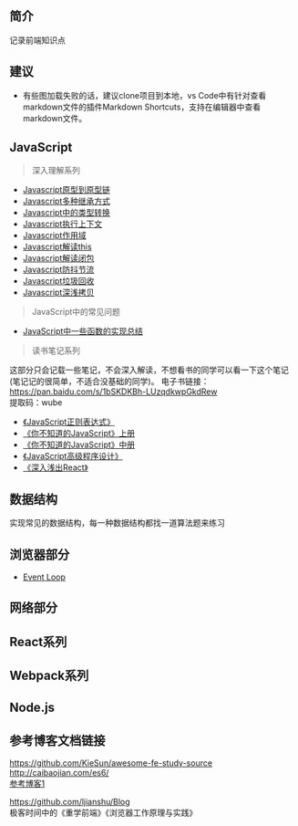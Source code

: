 ## 简介
记录前端知识点  

## 建议  

- 有些图加载失败的话，建议clone项目到本地，vs Code中有针对查看markdown文件的插件Markdown Shortcuts，支持在编辑器中查看markdown文件。


## JavaScript

> 深入理解系列
- [Javascript原型到原型链](https://github.com/lznbuild/my-blog/issues/2) 
- [Javascript多种继承方式](https://github.com/lznbuild/my-blog/issues/3)  
- [Javascript中的类型转换](https://github.com/lznbuild/my-blog/issues/5) 
- [Javascript执行上下文](https://github.com/lznbuild/my-blog/issues/7) 
- [Javascript作用域](https://github.com/lznbuild/my-blog/issues/11) 
- [Javascript解读this](https://github.com/lznbuild/my-blog/issues/8) 
- [Javascript解读闭包](https://github.com/lznbuild/my-blog/issues/4) 
- [Javascript防抖节流](https://github.com/lznbuild/my-blog/issues/12) 
- [Javascript垃圾回收](https://github.com/lznbuild/my-blog/issues/13) 
- [Javascript深浅拷贝](https://github.com/lznbuild/my-blog/issues/15) 


> JavaScript中的常见问题
- [JavaScript中一些函数的实现总结]()


>  读书笔记系列   


这部分只会记载一些笔记，不会深入解读，不想看书的同学可以看一下这个笔记(笔记记的很简单，不适合没基础的同学)。
电子书链接：https://pan.baidu.com/s/1bSKDKBh-LUzqdkwpGkdRew   
提取码：wube
- [《JavaScript正则表达式》](https://github.com/lznbuild/my-blog/issues/1)
- [《你不知道的JavaScript》上册](https://github.com/lznbuild/my-blog/issues/9)
- [《你不知道的JavaScript》中册](https://github.com/lznbuild/my-blog/issues/10)
- [《JavaScript高级程序设计》](https://github.com/lznbuild/my-blog/issues/14)
- [《深入浅出React》]()


##  数据结构  
实现常见的数据结构，每一种数据结构都找一道算法题来练习

##  浏览器部分  
- [Event Loop]()


##  网络部分

##  React系列    

## Webpack系列  

##  Node.js  

## 参考博客文档链接  
https://github.com/KieSun/awesome-fe-study-source  
http://caibaojian.com/es6/  
[参考博客1](https://muyiy.cn/blog/1/1.1.html#%E6%89%A7%E8%A1%8C%E6%A0%88)

https://github.com/ljianshu/Blog  
极客时间中的《重学前端》《浏览器工作原理与实践》
